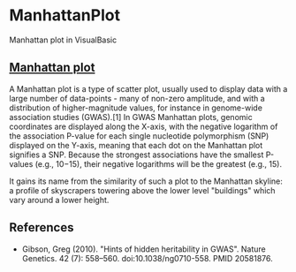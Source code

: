 # ManhattanPlot
Manhattan plot in VisualBasic

## [Manhattan plot](https://en.wikipedia.org/wiki/Manhattan_plot)

A Manhattan plot is a type of scatter plot, usually used to display data with a large number of data-points - many of non-zero amplitude, and with a distribution of higher-magnitude values, for instance in genome-wide association studies (GWAS).[1] In GWAS Manhattan plots, genomic coordinates are displayed along the X-axis, with the negative logarithm of the association P-value for each single nucleotide polymorphism (SNP) displayed on the Y-axis, meaning that each dot on the Manhattan plot signifies a SNP. Because the strongest associations have the smallest P-values (e.g., 10−15), their negative logarithms will be the greatest (e.g., 15).

It gains its name from the similarity of such a plot to the Manhattan skyline: a profile of skyscrapers towering above the lower level "buildings" which vary around a lower height.

## References
+ Gibson, Greg (2010). "Hints of hidden heritability in GWAS". Nature Genetics. 42 (7): 558–560. doi:10.1038/ng0710-558. PMID 20581876.
